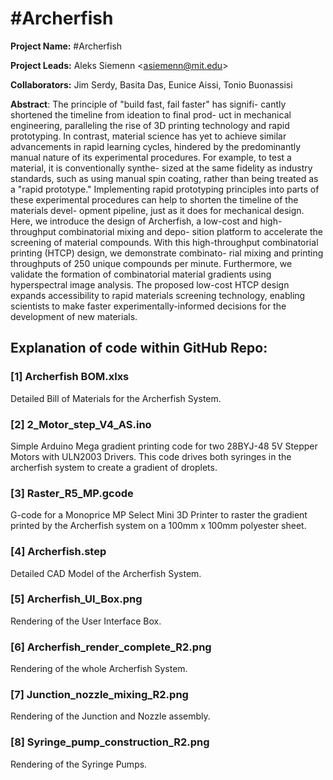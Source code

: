 # \#Archerfish
**Project Name:** \#Archerfish

**Project Leads:** Aleks Siemenn \<<asiemenn@mit.edu>\>

**Collaborators:** Jim Serdy, Basita Das, Eunice Aissi, Tonio Buonassisi

**Abstract**: The principle of "build fast, fail faster" has signifi-
cantly shortened the timeline from ideation to final prod-
uct in mechanical engineering, paralleling the rise of 3D
printing technology and rapid prototyping. In contrast,
material science has yet to achieve similar advancements
in rapid learning cycles, hindered by the predominantly
manual nature of its experimental procedures. For
example, to test a material, it is conventionally synthe-
sized at the same fidelity as industry standards, such as
using manual spin coating, rather than being treated as
a "rapid prototype." Implementing rapid prototyping
principles into parts of these experimental procedures
can help to shorten the timeline of the materials devel-
opment pipeline, just as it does for mechanical design.
Here, we introduce the design of Archerfish, a low-cost
and high-throughput combinatorial mixing and depo-
sition platform to accelerate the screening of material
compounds. With this high-throughput combinatorial
printing (HTCP) design, we demonstrate combinato-
rial mixing and printing throughputs of 250 unique
compounds per minute. Furthermore, we validate the
formation of combinatorial material gradients using
hyperspectral image analysis. The proposed low-cost
HTCP design expands accessibility to rapid materials
screening technology, enabling scientists to make faster
experimentally-informed decisions for the development
of new materials. 

## Explanation of code within GitHub Repo:
### [1] Archerfish BOM.xlxs
Detailed Bill of Materials for the Archerfish System. 

### [2] 2_Motor_step_V4_AS.ino
Simple Arduino Mega gradient printing code for two 28BYJ-48 5V Stepper Motors with ULN2003 Drivers. This code drives both syringes in the archerfish system to create a gradient of droplets. 

### [3] Raster_R5_MP.gcode
G-code for a Monoprice MP Select Mini 3D Printer to raster the gradient printed by the Archerfish system on a 100mm x 100mm polyester sheet. 

### [4] Archerfish.step
Detailed CAD Model of the Archerfish System. 

### [5] Archerfish_UI_Box.png
Rendering of the User Interface Box.

### [6] Archerfish_render_complete_R2.png
Rendering of the whole Archerfish System.

### [7] Junction_nozzle_mixing_R2.png
Rendering of the Junction and Nozzle assembly. 

### [8] Syringe_pump_construction_R2.png
Rendering of the Syringe Pumps.  

